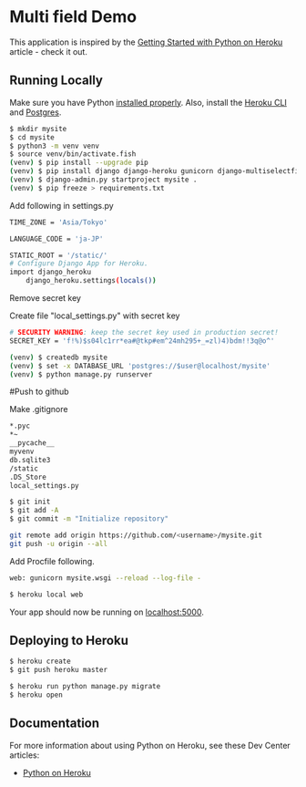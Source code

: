 # Multi field Demo

This application is inspired by the [Getting Started with Python on Heroku](https://devcenter.heroku.com/articles/getting-started-with-python) article - check it out.  

## Running Locally  

Make sure you have Python [installed properly](http://install.python-guide.org). Also, install the [Heroku CLI](https://devcenter.heroku.com/articles/heroku-cli) and [Postgres](https://devcenter.heroku.com/articles/heroku-postgresql#local-setup).  

```sh
$ mkdir mysite
$ cd mysite
$ python3 -m venv venv
$ source venv/bin/activate.fish
(venv) $ pip install --upgrade pip
(venv) $ pip install django django-heroku gunicorn django-multiselectfield
(venv) $ django-admin.py startproject mysite .
(venv) $ pip freeze > requirements.txt
```

Add following in settings.py  

```sh
TIME_ZONE = 'Asia/Tokyo'

LANGUAGE_CODE = 'ja-JP'

STATIC_ROOT = '/static/'
# Configure Django App for Heroku.
import django_heroku
    django_heroku.settings(locals())
```
Remove secret key

Create file "local_settings.py" with secret key
```sh
# SECURITY WARNING: keep the secret key used in production secret!
SECRET_KEY = 'f!%)$s04lc1rr*ea#@tkp#em^24mh295+_=zl)4)bdm!!3q@o^'
```


```sh
(venv) $ createdb mysite
(venv) $ set -x DATABASE_URL 'postgres://$user@localhost/mysite'
(venv) $ python manage.py runserver
```


#Push to github

Make .gitignore  

```sh
*.pyc
*~
__pycache__
myvenv
db.sqlite3
/static
.DS_Store
local_settings.py
```

```sh
$ git init
$ git add -A
$ git commit -m "Initialize repository"

git remote add origin https://github.com/<username>/mysite.git
git push -u origin --all
````


Add Procfile following.  

```sh
web: gunicorn mysite.wsgi --reload --log-file -
```



```sh
$ heroku local web
```

Your app should now be running on [localhost:5000](http://localhost:5000/).

## Deploying to Heroku

```sh
$ heroku create
$ git push heroku master

$ heroku run python manage.py migrate
$ heroku open
```

## Documentation

For more information about using Python on Heroku, see these Dev Center articles:

- [Python on Heroku](https://devcenter.heroku.com/categories/python)
